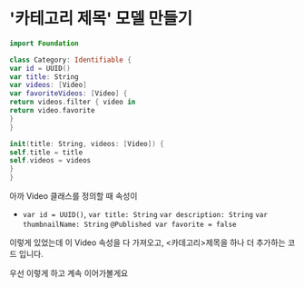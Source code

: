 # '카테고리 제목' 모델 만들기

```swift
import Foundation

class Category: Identifiable {
var id = UUID()
var title: String
var videos: [Video]
var favoriteVideos: [Video] {
return videos.filter { video in
return video.favorite
}
}

init(title: String, videos: [Video]) {
self.title = title
self.videos = videos
}
}
```

아까 Video 클래스를 정의할 때 속성이
- `var id = UUID()`, `var title: String` `var description: String` `var thumbnailName: String`
  `@Published var favorite = false`

이렇게 있었는데 이 Video 속성을 다 가져오고, <카데고리>제목을 하나 더 추가하는 코드 입니다.

우선 이렇게 하고 계속 이어가볼게요
